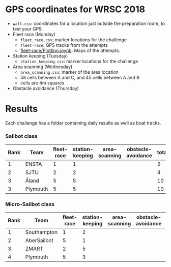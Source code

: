 # GPS coordinates for WRSC 2018

* `wall.csv`: coordinates for a location just outside the preparation room, to test your GPS
* Fleet race (Monday)
  * `fleet_race.csv`: marker locations for the challenge
  * `fleet-race`: GPS tracks from the attempts
  * [fleet-race/Plotting.ipynb](http://nbviewer.jupyter.org/github/WRSC/coordinates2018/blob/master/fleet-race/Plotting.ipynb): Maps of the attempts.
* Station keeping (Tuesday)
  * `station_keeping.csv`: marker locations for the challenge
* Area scanning (Wednesday)
  * `area_scanning.csv`: marker of the area location
  *  58 cells between A and C, and 45 cells between A and B
  *  cells are 4m squares
* Obstacle avoidance (Thursday)


# Results
Each challenge has a folder containing daily results as well as boat tracks.


### Sailbot class
| Rank  | Team          | fleet-race  | station-keeping | area-scanning | obstacle-avoidance | total |
| ----- | ------------- | -----      | --              | --            | --                 | --    |
| 1     | ENSTA         | 1          | 1               |               |                    | 2     |
| 2     | SJTU          | 2          | 2               |               |                    | 4     |
| 3     | Åland         | 5          | 5               |               |                    | 10    |
| 3     | Plymouth      | 5          | 5               |               |                    | 10    |


### Micro-Sailbot class
| Rank | Team          | fleet-race | station-keeping | area-scanning | obstacle-avoidance | total |
| ---- | ------------- | -----      | --              | --            | --                 | --    |
| 1    | Southampton   | 1          |  2              |               |                    | 3     |
| 2    | AberSailbot   | 5          |  1              |               |                    | 6     |
| 3    | ZMART         | 2          |  5              |               |                    | 7     |
| 4    | Plymouth      | 5          |  3              |               |                    | 8     |


